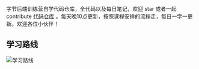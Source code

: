 字节后端训练营自学代码仓库，全代码以及每日笔记，欢迎 star 或者一起 contribute [代码仓库](https://github.com/yumuing/go-demo) 。每天晚10点更新，按照课程安排的流程走，每日一学一更新。欢迎各位小伙伴！

## 学习路线

![学习路线](C:\code\github\profile\go-demo\README.assets\U7niHfM2T9G58uQ.jpg)
